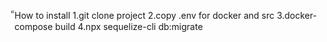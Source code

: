 ็How to install
1.git clone project
2.copy .env for docker and src
3.docker-compose build
4.npx sequelize-cli db:migrate